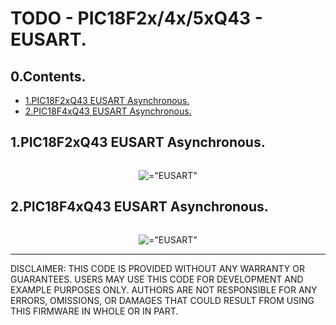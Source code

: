 # TODO - PIC18F2x/4x/5xQ43 - EUSART.

## 0.Contents.

- [1.PIC18F2xQ43 EUSART Asynchronous.](#1pic16f177368-eusart-asynchronous)
- [2.PIC18F4xQ43 EUSART Asynchronous.](#2pic16f17779-eusart-asynchronous)

## 1.PIC18F2xQ43 EUSART Asynchronous.

```c
```

<p align="center"><img alt=="EUSART" src="./pics/eusart.png"></p>

## 2.PIC18F4xQ43 EUSART Asynchronous.

```c
```

<p align="center"><img alt=="EUSART" src="./pics/eusart.png"></p>

---
DISCLAIMER: THIS CODE IS PROVIDED WITHOUT ANY WARRANTY OR GUARANTEES.
USERS MAY USE THIS CODE FOR DEVELOPMENT AND EXAMPLE PURPOSES ONLY.
AUTHORS ARE NOT RESPONSIBLE FOR ANY ERRORS, OMISSIONS, OR DAMAGES THAT COULD
RESULT FROM USING THIS FIRMWARE IN WHOLE OR IN PART.